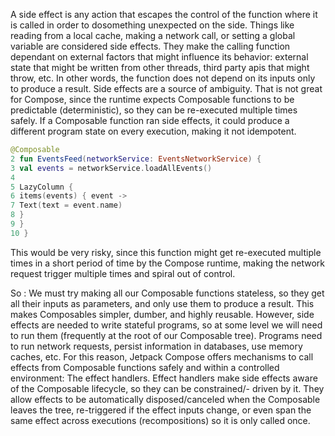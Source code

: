 A side effect is any action that escapes the control of the function where it is called in order to dosomething unexpected on the side. 
Things like reading from a local cache, making a network call, or setting a global variable are considered side effects. They make the calling function dependant on external factors that might influence its behavior: external state that might be written from other threads, third party apis that might throw, etc. In other words, the function does not depend on its inputs only to produce a result.
Side effects are a source of ambiguity. That is not great for Compose, since the runtime expects Composable functions to be predictable (deterministic), so they can be re-executed multiple times safely. If a Composable function ran side effects, it could produce a different program state on every
execution, making it not idempotent.
```kt
@Composable
2 fun EventsFeed(networkService: EventsNetworkService) {
3 val events = networkService.loadAllEvents()
4
5 LazyColumn {
6 items(events) { event ->
7 Text(text = event.name)
8 }
9 }
10 }
```
This would be very risky, since this function might get re-executed multiple times in a short period of time by the Compose runtime, making the network request trigger multiple times and spiral out of control.

So :
We must try making all our Composable functions stateless, so they get all their inputs as parameters, and only use them to produce a result. This makes Composables simpler, dumber, and highly reusable. However, side
effects are needed to write stateful programs, so at some level we will need to run them (frequently at the root of our Composable tree).
Programs need to run network requests, persist information in databases, use memory caches, etc. For this reason, Jetpack Compose offers mechanisms to call effects from Composable functions safely and within a controlled environment: The effect handlers.
Effect handlers make side effects aware of the Composable lifecycle, so they can be constrained/- driven by it. They allow effects to be automatically disposed/canceled when the Composable leaves the tree, re-triggered if the effect inputs change, or even span the same effect across executions
(recompositions) so it is only called once.
